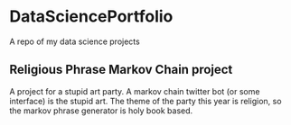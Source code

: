 # DataSciencePortfolio
A repo of my data science projects


## Religious Phrase Markov Chain project

A project for a stupid art party. A markov chain twitter bot (or some 
interface) is the stupid art. The theme of the party this year is 
religion, so the markov phrase generator is holy book based.
